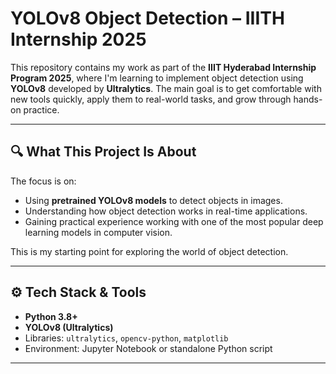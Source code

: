 # YOLOv8 Object Detection – IIITH Internship 2025

This repository contains my work as part of the **IIIT Hyderabad Internship Program 2025**, where I'm learning to implement object detection using **YOLOv8** developed by **Ultralytics**. The main goal is to get comfortable with new tools quickly, apply them to real-world tasks, and grow through hands-on practice.

---

## 🔍 What This Project Is About

The focus is on:
- Using **pretrained YOLOv8 models** to detect objects in images.
- Understanding how object detection works in real-time applications.
- Gaining practical experience working with one of the most popular deep learning models in computer vision.

This is my starting point for exploring the world of object detection.

---

## ⚙️ Tech Stack & Tools

- **Python 3.8+**
- **YOLOv8 (Ultralytics)**
- Libraries: `ultralytics`, `opencv-python`, `matplotlib`
- Environment: Jupyter Notebook or standalone Python script

---
